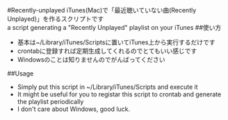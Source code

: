 #Recently-unplayed
iTunes(Mac)で「最近聴いていない曲(Recently Unplayed)」を作るスクリプトです   
a script generating a "Recently Unplayed" playlist on your iTunes
##使い方
- 基本は~/Library/iTunes/Scriptsに置いてiTunes上から実行するだけです
- crontabに登録すれば定期生成してくれるのでとてもいい感じです
- Windowsのことは知りませんのでがんばってください

##Usage
- Simply put this script in ~/Library/iTunes/Scripts and execute it
- It might be useful for you to registar this script to crontab and generate the playlist periodically
- I don't care about Windows, good luck.
